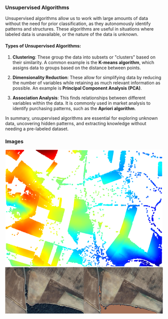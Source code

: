 ### Unsupervised Algorithms

Unsupervised algorithms allow us to work with large amounts of data without the need for prior classification, as they autonomously identify patterns and structures. These algorithms are useful in situations where labeled data is unavailable, or the nature of the data is unknown.

#### Types of Unsupervised Algorithms:
1. **Clustering**: These group the data into subsets or "clusters" based on their similarity. A common example is the **K-means algorithm**, which assigns data to groups based on the distance between points.
   
2. **Dimensionality Reduction**: These allow for simplifying data by reducing the number of variables while retaining as much relevant information as possible. An example is **Principal Component Analysis (PCA)**.

3. **Association Analysis**: This finds relationships between different variables within the data. It is commonly used in market analysis to identify purchasing patterns, such as the **Apriori algorithm**.

In summary, unsupervised algorithms are essential for exploring unknown data, uncovering hidden patterns, and extracting knowledge without needing a pre-labeled dataset.

### Images

![Image 1](./images/UnsupervisedAlgortimLidar1.png)
![Image 2](./images/UnsupervisedAlgortimLidar.png)

